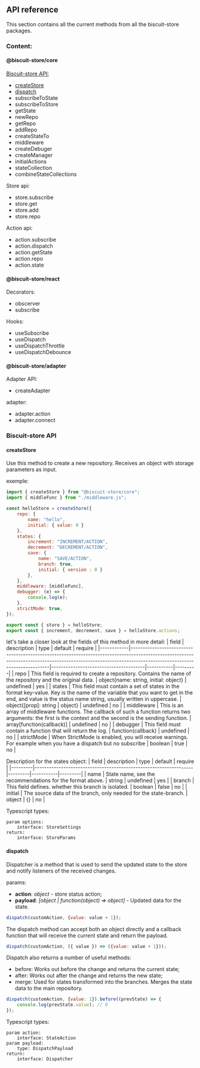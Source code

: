 ## API reference
This section contains all the current methods from all the biscuit-store packages.

### Content:
#### @biscuit-store/core

[Biscuit-store API:](#biscuit-store-api)
- [createStore](#createStore)
- [dispatch](#dispatch)
- subscribeToState
- subscribeToStore
- getState
- newRepo
- getRepo
- addRepo
- createStateTo
- middleware
- createDebuger
- createManager
- initialActions
- stateCollection
- combineStateCollections

Store api:
- store.subscribe
- store.get
- store.add
- store.repo

Action api:
- action.subscribe
- action.dispatch
- action.getState
- action.repo
- action.state

#### @biscuit-store/react

Decorators:
- obscerver
- subscribe

Hooks:
- useSubscribe
- useDispatch
- useDispatchThrottle
- useDispatchDebounce

#### @biscuit-store/adapter

Adapter API:
- createAdapter

adapter:
- adapter.action
- adapter.connect


### Biscuit-store API
#### createStore
Use this method to create a new repository. Receives an object with storage parameters as input.

exemple:
```javascript
import { createStore } from "@biscuit-store/core";
import { middleFunc } from "./middleware.js";

const helloStore = createStore({
    repo: {
        name: "hello",
        initial: { value: 0 }
    },
    states: {
        increment: "INCREMENT/ACTION",
        decrement: "DECREMENT/ACTION",
        save: {
            name: "SAVE/ACTION",
            branch: true,
            initial: { version : 0 }
        },
    }, 
    middleware: [middleFunc],
    debugger: (e) => {
        console.log(e);
    },
    strictMode: true,
});

export const { store } = helloStore;
export const { increment, decrement, save } = helloStore.actions;
```
let's take a closer look at the fields of this method in more detail:
| field      | description                                                                                                                                                                                            | type                                  | default   | require |
|------------|--------------------------------------------------------------------------------------------------------------------------------------------------------------------------------------------------------|---------------------------------------|-----------|---------|
| repo       | This field is required to create a repository.  Contains the name of the repository and the original data.                                                                                             | object{name: string, initial: object} | undefined | yes     |
| states     | This field must contain a set of states in the format key-value.  Key is the name of the variable that you want to get in the end,  and value is the status name string, usually written in uppercase. | object{[prop]: string \| object}      | undefined | no      |
| middleware | This is an array of middleware functions.  The callback of such a function returns two arguments:  the first is the context and the second is the sending function.                                    | array[function(callback)]             | undefined | no      |
| debugger   | This field must contain a function that will return the log.                                                                                                                                           | function(callback)                    | undefined | no      |
| strictMode | When StrictMode is enabled, you will receive warnings. For example when you have a dispatch but no subscribe                                                                                           | boolean                               | true      | no      |


Description for the states object:
| field   | description                                                      | type    | default   | require |
|---------|------------------------------------------------------------------|---------|-----------|---------|
| name    | State name, see the recommendations for the format above.        | string  | undefined | yes     |
| branch  | This field defines. whether this branch is isolated.             | boolean | false     | no      |
| initial | The source data of the branch, only needed for the state-branch. | object  | {}        | no      |

Typescript types:
```
param options:
    interface: StoreSettings
return: 
    interface: StoreParams
```
#### dispatch
Dispatcher is a method that is used to send the updated state to the store and notify listeners of the received changes.

params:
- **action**: *object* - store status action;
- **payload**: *[object | function(object) => object]* - Updated data for the state.

```javascript
dispatch(customAction, {value: value + 1});
```

The dispatch method can accept both an object directly and a callback function that will receive the current state and return the payload.
```javascript
dispatch(customAction, ({ value }) => ({value: value + 1}));
```
Dispatch also returns a number of useful methods:
  - before: Works out before the change and returns the current state;
  - after: Works out after the change and returns the new state;
  - merge: Used for states transformed into the branches. Merges the state data to the main repository.

```javascript
dispatch(customAction, {value: 1}).before((prevState) => {
    console.log(prevState.value); // 0
});
```
Typescript types:
```
param action:
    interface: StateAction
param payload:
    type: DispatchPayload
return: 
    interface: Dispatcher
```
